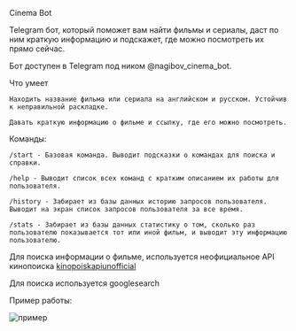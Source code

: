 Cinema Bot

Telegram бот, который поможет вам найти фильмы и сериалы, даст по ним краткую информацию и подскажет, где можно посмотреть их прямо сейчас.

Бот доступен в Telegram под ником @nagibov_cinema_bot.

Что умеет

    Находить название фильма или сериала на английском и русском. Устойчив к неправильной раскладке.

    Давать краткую информацию о фильме и ссылку, где его можно посмотреть.

Команды:

    /start - Базовая команда. Выводит подсказки о командах для поиска и справки.

    /help - Выводит список всех команд с кратким описанием их работы для пользователя.

    /history - Забирает из базы данных историю запросов пользователя. Выводит на экран список запросов пользователя за все время.

    /stats - Забирает из базы данных статистику о том, сколько раз пользователю показывается тот или иной фильм, и выводит эту информацию пользователю.

Для поиска информации о фильме, используется неофициальное API кинопоиска [kinopoiskapiunofficial](https://kinopoiskapiunofficial.tech/)

Для поиска используется googlesearch

Пример работы:

![пример](C:\Users\Ilya\Desktop\hos_korolevy.png)